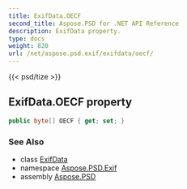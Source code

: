 ```yaml
---
title: ExifData.OECF
second_title: Aspose.PSD for .NET API Reference
description: ExifData property. 
type: docs
weight: 820
url: /net/aspose.psd.exif/exifdata/oecf/
---
```

{{< psd/tize >}}
## ExifData.OECF property

```csharp
public byte[] OECF { get; set; }
```

### See Also

* class [ExifData](../)
* namespace [Aspose.PSD.Exif](../../exifdata/)
* assembly [Aspose.PSD](../../../)



